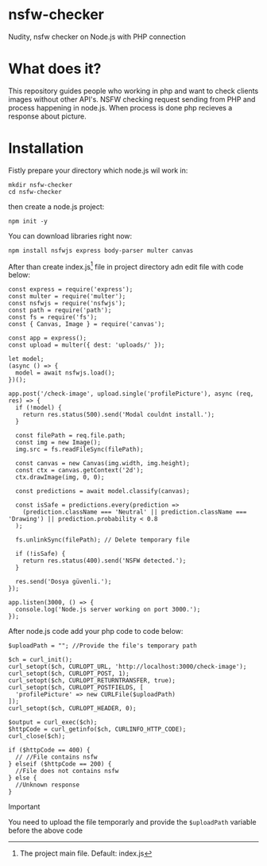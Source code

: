 # nsfw-checker
Nudity, nsfw checker on Node.js with PHP connection

# What does it?
This repository guides people who working in php and want to check clients images without other API's. NSFW checking request sending from PHP and process happening in node.js. When process is done php recieves a response about picture.

# Installation

Fistly prepare your directory which node.js wil work in:
```
mkdir nsfw-checker
cd nsfw-checker
```
then create a node.js project:
```
npm init -y
```
You can download libraries right now:
```
npm install nsfwjs express body-parser multer canvas
```
After than create index.js[^1] file in project directory adn edit file with code below:
```
const express = require('express');
const multer = require('multer');
const nsfwjs = require('nsfwjs');
const path = require('path');
const fs = require('fs');
const { Canvas, Image } = require('canvas');

const app = express();
const upload = multer({ dest: 'uploads/' });

let model;
(async () => {
  model = await nsfwjs.load();
})();

app.post('/check-image', upload.single('profilePicture'), async (req, res) => {
  if (!model) {
    return res.status(500).send('Modal couldnt install.');
  }

  const filePath = req.file.path;
  const img = new Image();
  img.src = fs.readFileSync(filePath);

  const canvas = new Canvas(img.width, img.height);
  const ctx = canvas.getContext('2d');
  ctx.drawImage(img, 0, 0);

  const predictions = await model.classify(canvas);

  const isSafe = predictions.every(prediction => 
    (prediction.className === 'Neutral' || prediction.className === 'Drawing') || prediction.probability < 0.8
  );

  fs.unlinkSync(filePath); // Delete temporary file

  if (!isSafe) {
    return res.status(400).send('NSFW detected.');
  }

  res.send('Dosya güvenli.');
});

app.listen(3000, () => {
  console.log('Node.js server working on port 3000.');
});
```
After node.js code add your php code to code below:
```
$uploadPath = ""; //Provide the file's temporary path

$ch = curl_init();
curl_setopt($ch, CURLOPT_URL, 'http://localhost:3000/check-image');
curl_setopt($ch, CURLOPT_POST, 1);
curl_setopt($ch, CURLOPT_RETURNTRANSFER, true);
curl_setopt($ch, CURLOPT_POSTFIELDS, [
  'profilePicture' => new CURLFile($uploadPath)
]);
curl_setopt($ch, CURLOPT_HEADER, 0);

$output = curl_exec($ch);
$httpCode = curl_getinfo($ch, CURLINFO_HTTP_CODE);
curl_close($ch);

if ($httpCode == 400) {
  // //File contains nsfw
} elseif ($httpCode == 200) {
  //File does not contains nsfw
} else {
  //Unknown response
}
```
> [!IMPORTANT]
> You need to upload the file temporarly and provide the ```$uploadPath``` variable before the above code

[^1]: The project main file. Default: index.js

